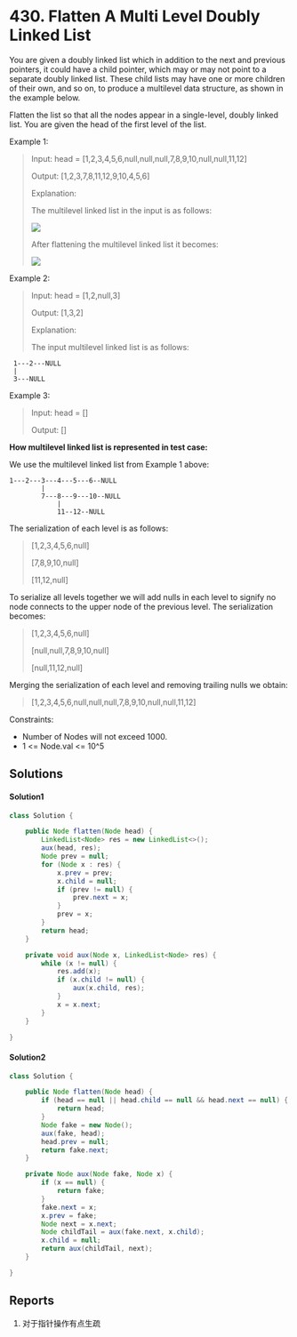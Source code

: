 # 430. Flatten A Multi Level Doubly Linked List

You are given a doubly linked list which in addition to the next and previous pointers,
it could have a child pointer, which may or may not point to a separate doubly linked list.
These child lists may have one or more children of their own, and so on, 
to produce a multilevel data structure, as shown in the example below.

Flatten the list so that all the nodes appear in a single-level,
doubly linked list. You are given the head of the first level of the list.

Example 1:

>Input: head = [1,2,3,4,5,6,null,null,null,7,8,9,10,null,null,11,12]
>
>Output: [1,2,3,7,8,11,12,9,10,4,5,6]
>
>Explanation:
>
>The multilevel linked list in the input is as follows:
>
>![](https://assets.leetcode.com/uploads/2018/10/12/multilevellinkedlist.png)
>
>After flattening the multilevel linked list it becomes:
>
>![](https://assets.leetcode.com/uploads/2018/10/12/multilevellinkedlistflattened.png)

Example 2:

>Input: head = [1,2,null,3]
>
>Output: [1,3,2]
>
>Explanation:
>
>The input multilevel linked list is as follows:
>
```
 1---2---NULL
 |
 3---NULL
```
  
Example 3:

>Input: head = []
>
>Output: []

**How multilevel linked list is represented in test case:**

We use the multilevel linked list from Example 1 above:

```
1---2---3---4---5---6--NULL
        |
        7---8---9---10--NULL
            |
            11--12--NULL
```

The serialization of each level is as follows:

> [1,2,3,4,5,6,null]
>
> [7,8,9,10,null]
>
> [11,12,null]

To serialize all levels together we will add nulls in each level to signify no node connects to the upper node of the previous level. The serialization becomes:

> [1,2,3,4,5,6,null]
>
> [null,null,7,8,9,10,null]
>
> [null,11,12,null]

Merging the serialization of each level and removing trailing nulls we obtain:
> [1,2,3,4,5,6,null,null,null,7,8,9,10,null,null,11,12]
 
Constraints:

- Number of Nodes will not exceed 1000.
- 1 <= Node.val <= 10^5

## Solutions

#### Solution1
```java
class Solution {

    public Node flatten(Node head) {
        LinkedList<Node> res = new LinkedList<>();
        aux(head, res);
        Node prev = null;
        for (Node x : res) {
            x.prev = prev;
            x.child = null;
            if (prev != null) {
                prev.next = x;
            }
            prev = x;
        }
        return head;
    }

    private void aux(Node x, LinkedList<Node> res) {
        while (x != null) {
            res.add(x);
            if (x.child != null) {
                aux(x.child, res);
            }
            x = x.next;
        }
    }

}
```

#### Solution2
```java
class Solution {

    public Node flatten(Node head) {
        if (head == null || head.child == null && head.next == null) {
            return head;
        }
        Node fake = new Node();
        aux(fake, head);
        head.prev = null;
        return fake.next;
    }

    private Node aux(Node fake, Node x) {
        if (x == null) {
            return fake;
        }
        fake.next = x;
        x.prev = fake;
        Node next = x.next;
        Node childTail = aux(fake.next, x.child);
        x.child = null;
        return aux(childTail, next);
    }

}
```

## Reports

1. 对于指针操作有点生疏